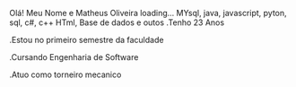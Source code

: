 Olá! Meu Nome e Matheus Oliveira                        loading... MYsql, java, javascript, pyton, sql, c#, c++
                                                                   HTml, Base de dados e outos 
.Tenho 23 Anos

.Estou no primeiro semestre da faculdade 

.Cursando Engenharia de Software

.Atuo como torneiro mecanico
